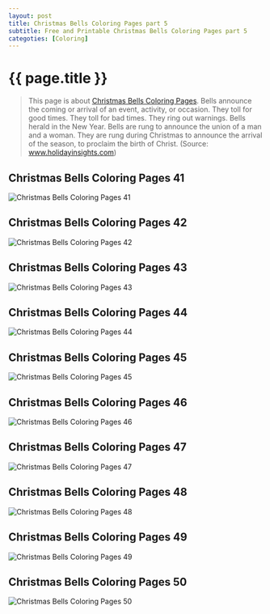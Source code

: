 ```yaml
---
layout: post
title: Christmas Bells Coloring Pages part 5
subtitle: Free and Printable Christmas Bells Coloring Pages part 5
categoties: [Coloring]
---
```

{{ page.title }}
================
> This page is about [Christmas Bells Coloring Pages](https://hoanghabelle.github.io/). Bells announce the coming or arrival of an event, activity, or occasion. They toll for good times. They toll for bad times. They ring out warnings. Bells herald in the New Year. Bells are rung to announce the union of a man and a woman. They are rung during Christmas to announce the arrival of the season, to proclaim the birth of Christ. (Source: www.holidayinsights.com)

## Christmas Bells Coloring Pages 41
![Christmas Bells Coloring Pages 41](https://hoanghabelle.github.io/images/Christmas-Bells-Coloring-Pages%20(41).jpg "Christmas Bells Coloring Pages 41")

## Christmas Bells Coloring Pages 42
![Christmas Bells Coloring Pages 42](https://hoanghabelle.github.io/images/Christmas-Bells-Coloring-Pages%20(42).jpg "Christmas Bells Coloring Pages 42")

## Christmas Bells Coloring Pages 43
![Christmas Bells Coloring Pages 43](https://hoanghabelle.github.io/images/Christmas-Bells-Coloring-Pages%20(43).jpg "Christmas Bells Coloring Pages 43")

## Christmas Bells Coloring Pages 44
![Christmas Bells Coloring Pages 44](https://hoanghabelle.github.io/images/Christmas-Bells-Coloring-Pages%20(44).jpg "Christmas Bells Coloring Pages 44")

<script async src="//pagead2.googlesyndication.com/pagead/js/adsbygoogle.js"></script><ins class="adsbygoogle" style="display:block" data-ad-format="fluid" data-ad-layout-key="-8i+1w-dq+e9+ft" data-ad-client="ca-pub-6753140515841889" data-ad-slot="6190446671"></ins> <script> (adsbygoogle = window.adsbygoogle || []).push({}); </script>

## Christmas Bells Coloring Pages 45
![Christmas Bells Coloring Pages 45](https://hoanghabelle.github.io/images/Christmas-Bells-Coloring-Pages%20(45).jpg "Christmas Bells Coloring Pages 45")

## Christmas Bells Coloring Pages 46
![Christmas Bells Coloring Pages 46](https://hoanghabelle.github.io/images/Christmas-Bells-Coloring-Pages%20(46).jpg "Christmas Bells Coloring Pages 46")

## Christmas Bells Coloring Pages 47
![Christmas Bells Coloring Pages 47](https://hoanghabelle.github.io/images/Christmas-Bells-Coloring-Pages%20(47).jpg "Christmas Bells Coloring Pages 47")

## Christmas Bells Coloring Pages 48
![Christmas Bells Coloring Pages 48](https://hoanghabelle.github.io/images/Christmas-Bells-Coloring-Pages%20(48).jpg "Christmas Bells Coloring Pages 48")

<script async src="//pagead2.googlesyndication.com/pagead/js/adsbygoogle.js"></script><ins class="adsbygoogle" style="display:block" data-ad-format="fluid" data-ad-layout-key="-8i+1w-dq+e9+ft" data-ad-client="ca-pub-6753140515841889" data-ad-slot="6190446671"></ins> <script> (adsbygoogle = window.adsbygoogle || []).push({}); </script>

## Christmas Bells Coloring Pages 49
![Christmas Bells Coloring Pages 49](https://hoanghabelle.github.io/images/Christmas-Bells-Coloring-Pages%20(49).jpg "Christmas Bells Coloring Pages 49")

## Christmas Bells Coloring Pages 50
![Christmas Bells Coloring Pages 50](https://hoanghabelle.github.io/images/Christmas-Bells-Coloring-Pages%20(50).jpg "Christmas Bells Coloring Pages 50")

